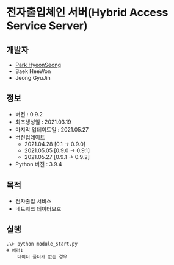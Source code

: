 # 전자출입체인 서버(Hybrid Access Service Server)

## 개발자
- [Park HyeonSeong](https://github.com/ParkHyeonSeong)
- Baek HeeWon
- Jeong GyuJin

## 정보
- 버전 : 0.9.2
- 최초생성일 : 2021.03.19
- 마지막 업데이트일 : 2021.05.27
- 버전업데이트
    - 2021.04.28 [0.1 -> 0.9.0]
    - 2021.05.05 [0.9.0 -> 0.9.1]
    - 2021.05.27 [0.9.1 -> 0.9.2]
- Python 버전 : 3.9.4

## 목적
- 전자출입 서비스
- 네트워크 데이터보호

## 실행
    .\> python module_start.py
    # 에러1
        데이터 폴더가 없는 경우